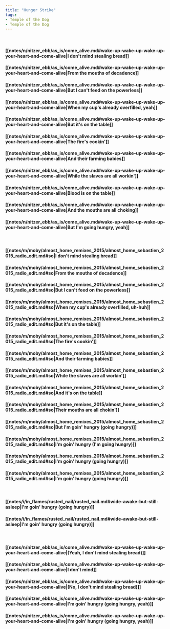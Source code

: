 ```yaml
---
title: "Hunger Strike"
tags:
- Temple of the Dog
- Temple of the Dog
---
```

&nbsp;
#### [[notes/n/nitzer_ebb/as_is/come_alive.md#wake-up-wake-up-wake-up-your-heart-and-come-alive|I don't mind stealing bread]]
#### [[notes/n/nitzer_ebb/as_is/come_alive.md#wake-up-wake-up-wake-up-your-heart-and-come-alive|From the mouths of decadence]]
#### [[notes/n/nitzer_ebb/as_is/come_alive.md#wake-up-wake-up-wake-up-your-heart-and-come-alive|But I can't feed on the powerless]]
#### [[notes/n/nitzer_ebb/as_is/come_alive.md#wake-up-wake-up-wake-up-your-heart-and-come-alive|When my cup's already overfilled, yeah]]
#### [[notes/n/nitzer_ebb/as_is/come_alive.md#wake-up-wake-up-wake-up-your-heart-and-come-alive|But it's on the table]]
#### [[notes/n/nitzer_ebb/as_is/come_alive.md#wake-up-wake-up-wake-up-your-heart-and-come-alive|The fire's cookin']]
#### [[notes/n/nitzer_ebb/as_is/come_alive.md#wake-up-wake-up-wake-up-your-heart-and-come-alive|And their farming babies]]
#### [[notes/n/nitzer_ebb/as_is/come_alive.md#wake-up-wake-up-wake-up-your-heart-and-come-alive|While the slaves are all workin']]
#### [[notes/n/nitzer_ebb/as_is/come_alive.md#wake-up-wake-up-wake-up-your-heart-and-come-alive|Blood is on the table]]
#### [[notes/n/nitzer_ebb/as_is/come_alive.md#wake-up-wake-up-wake-up-your-heart-and-come-alive|And the mouths are all choking]]
#### [[notes/n/nitzer_ebb/as_is/come_alive.md#wake-up-wake-up-wake-up-your-heart-and-come-alive|But I'm going hungry, yeah]]
&nbsp;
#### [[notes/m/moby/almost_home_remixes_2015/almost_home_sebastien_2015_radio_edit.md#so|I don't mind stealing bread]]
#### [[notes/m/moby/almost_home_remixes_2015/almost_home_sebastien_2015_radio_edit.md#so|From the mouths of decadence]]
#### [[notes/m/moby/almost_home_remixes_2015/almost_home_sebastien_2015_radio_edit.md#so|But I can't feed on the powerless]]
#### [[notes/m/moby/almost_home_remixes_2015/almost_home_sebastien_2015_radio_edit.md#so|When my cup's already overfilled, uh-huh]]
#### [[notes/m/moby/almost_home_remixes_2015/almost_home_sebastien_2015_radio_edit.md#so|But it's on the table]]
#### [[notes/m/moby/almost_home_remixes_2015/almost_home_sebastien_2015_radio_edit.md#so|The fire's cookin']]
#### [[notes/m/moby/almost_home_remixes_2015/almost_home_sebastien_2015_radio_edit.md#so|And their farming babies]]
#### [[notes/m/moby/almost_home_remixes_2015/almost_home_sebastien_2015_radio_edit.md#so|While the slaves are all workin']]
#### [[notes/m/moby/almost_home_remixes_2015/almost_home_sebastien_2015_radio_edit.md#so|And it's on the table]]
#### [[notes/m/moby/almost_home_remixes_2015/almost_home_sebastien_2015_radio_edit.md#so|Their mouths are all chokin']]
#### [[notes/m/moby/almost_home_remixes_2015/almost_home_sebastien_2015_radio_edit.md#so|But I'm goin' hungry (going hungry)]]
#### [[notes/m/moby/almost_home_remixes_2015/almost_home_sebastien_2015_radio_edit.md#so|I'm goin' hungry (I'm going hungry)]]
#### [[notes/m/moby/almost_home_remixes_2015/almost_home_sebastien_2015_radio_edit.md#so|I'm goin' hungry (going hungry)]]
#### [[notes/m/moby/almost_home_remixes_2015/almost_home_sebastien_2015_radio_edit.md#so|I'm goin' hungry (going hungry)]]
&nbsp;
#### [[notes/i/in_flames/rusted_nail/rusted_nail.md#wide-awake-but-still-asleep|I'm goin' hungry (going hungry)]]
#### [[notes/i/in_flames/rusted_nail/rusted_nail.md#wide-awake-but-still-asleep|I'm goin' hungry (going hungry)]]
&nbsp;
#### [[notes/n/nitzer_ebb/as_is/come_alive.md#wake-up-wake-up-wake-up-your-heart-and-come-alive|(Yeah, I don't mind stealing bread)]]
#### [[notes/n/nitzer_ebb/as_is/come_alive.md#wake-up-wake-up-wake-up-your-heart-and-come-alive|I don't mind]]
#### [[notes/n/nitzer_ebb/as_is/come_alive.md#wake-up-wake-up-wake-up-your-heart-and-come-alive|(No, I don't mind stealing bread)]]
#### [[notes/n/nitzer_ebb/as_is/come_alive.md#wake-up-wake-up-wake-up-your-heart-and-come-alive|I'm goin' hungry (going hungry, yeah)]]
#### [[notes/n/nitzer_ebb/as_is/come_alive.md#wake-up-wake-up-wake-up-your-heart-and-come-alive|I'm goin' hungry (going hungry, yeah)]]
